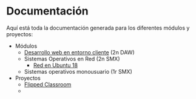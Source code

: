 # Documentación
Aquí está toda la documentación generada para los diferentes módulos y proyectos:
* Módulos
    * [Desarrollo web en entorno cliente](./daw_dwc) (2n DAW)
    * Sistemas Operativos en Red (2n SMX)
        * [Red en Ubuntu 18](./smx/ubuntu18)
    * Sistemas operativos monousuario (1r SMX)
* Proyectos
    * [Flipped Classroom](./proyectos/flipped/markdown)
    * 
